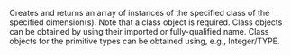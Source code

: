   Creates and returns an array of instances of the specified class of
  the specified dimension(s).  Note that a class object is required.
  Class objects can be obtained by using their imported or
  fully-qualified name.  Class objects for the primitive types can be
  obtained using, e.g., Integer/TYPE.